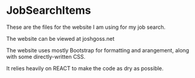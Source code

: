 # JobSearchItems
These are the files for the website I am using for my job search.

The website can be viewed at joshgoss.net

The website uses mostly Bootstrap for formatting and arangement, along with some directly-written CSS.

It relies heavily on REACT to make the code as dry as possible.
